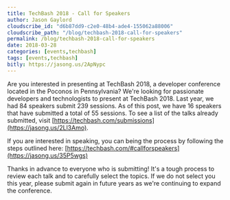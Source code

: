 ```yaml
---
title: TechBash 2018 - Call for Speakers
author: Jason Gaylord
cloudscribe_id: "d6b87dd9-c2e0-48b4-ade4-155062a88006"
cloudscribe_path: "/blog/techbash-2018-call-for-speakers"
permalink: /blog/techbash-2018-call-for-speakers
date: 2018-03-28
categories: [events,techbash]
tags: [events,techbash]
bitly: https://jasong.us/2ApNypc
---
```


Are you interested in presenting at TechBash 2018, a developer conference located in the Poconos in Pennsylvania? We're looking for passionate developers and technologists to present at TechBash 2018. Last year, we had 84 speakers submit 239 sessions. As of this post, we have 16 speakers that have submitted a total of 55 sessions. To see a list of the talks already submitted, visit [https://techbash.com/submissions](https://jasong.us/2Ll3Amo). 

If you are interested in speaking, you can being the process by following the steps outlined here: [https://techbash.com/#callforspeakers](https://jasong.us/35P5wgs)

Thanks in advance to everyone who is submitting! It's a tough process to review each talk and to carefully select the topics. If we do not select you this year, please submit again in future years as we're continuing to expand the conference. 
